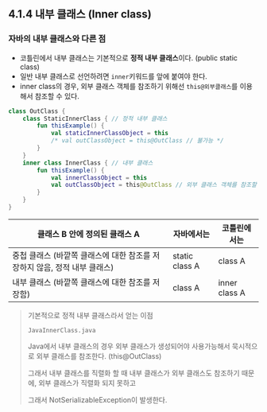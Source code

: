 ## 4.1.4 내부 클래스 (Inner class)

### 자바의 내부 클래스와 다른 점

- 코틀린에서 내부 클래스는 기본적으로 **정적 내부 클래스**이다. (public static class)
- 일반 내부 클래스로 선언하려면 `inner`키워드를 앞에 붙여야 한다.
- inner class의 경우, 외부 클래스 객체를 참조하기 위해선 `this@외부클래스`를 이용해서 참조할 수 있다.

```kotlin
class OutClass {
    class StaticInnerClass { // 정적 내부 클래스
        fun thisExample() {
            val staticInnerClassObject = this
            /* val outClassObject = this@OutClass // 불가능 */
        }
    }
    inner class InnerClass { // 내부 클래스
        fun thisExample() {
            val innerClassObject = this
            val outClassObject = this@OutClass // 외부 클래스 객체를 참조할 수 있다.
        }
    }
}
```

| 클래스 B 안에 정의된 클래스 A | 자바에서는 | 코틀린에서는 |
| --- | --- | --- |
| 중첩 클래스 (바깥쪽 클래스에 대한 참조를 저장하지 않음, 정적 내부 클래스) | static class A | class A |
| 내부 클래스 (바깥쪽 클래스에 대한 참조를 저장함) | class A | inner class A |

> 기본적으로 정적 내부 클래스라서 얻는 이점
>
> `JavaInnerClass.java`
>
> Java에서 내부 클래스의 경우 외부 클래스가 생성되어야 사용가능해서 묵시적으로 외부 클래스를 참조한다. (this@OutClass)
>
> 그래서 내부 클래스를 직렬화 할 때 내부 클래스가 외부 클래스도 참조하기 때문에, 외부 클래스가 직렬화 되지 못하고
>
> 그래서 NotSerializableException이 발생한다.
